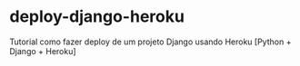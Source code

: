 # deploy-django-heroku
 Tutorial como fazer deploy de um projeto Django usando Heroku [Python + Django + Heroku]
